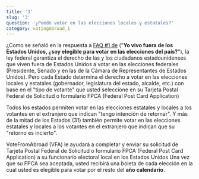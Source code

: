 ```yaml
---
title: '3'
slug: '3'
question: '¿Puedo votar en las elecciones locales y estatales?'
category: votingAbroad_1
---
```

¿Como se señaló en la respuesta a [FAQ #1 de](/faqs/1) ("**Yo vivo fuera de los Estados Unidos, ¿soy elegible para votar en las elecciones del país?**"), la ley federal garantiza el derecho de las y los ciudadanos estadounidenses que viven fuera de Estados Unidos a votar en las elecciones federales (Presidente, Senado y en las de la Cámara de Representantes de Estados Unidos). Pero cada Estado determina el derecho a votar en las elecciones locales y estatales (gobernador, legislatura del estado, alcalde, etc.) con base en el "tipo de votante" que usted seleccione en su Tarjeta Postal Federal de Solicitud o formulario FPCA (Federal Post Card Application)

Todos los estados permiten votar en las elecciones estatales y locales a los votantes en el extranjero que indican "tengo intención de retornar". Y más de la mitad de los Estados (31) también permite votar en las elecciones estatales y locales a los votantes en el extranjero que indican que su "retorno es incierto".

VoteFromAbroad (VFA) le ayudará a completar y enviar su solicitud de Tarjeta Postal Federal de Solicitud o formulario FPCA (Federal Post Card Application) a su funcionario electoral local en los Estados Unidos Una vez que su FPCA sea aceptada, usted recibirá una boleta de cada elección en la cual usted es elegible para votar por el resto del **año calendario**.
